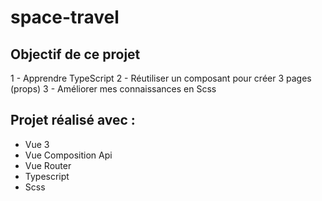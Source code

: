 # space-travel

## Objectif de ce projet ##

1 - Apprendre TypeScript
2 - Réutiliser un composant pour créer 3 pages (props)
3 - Améliorer mes connaissances en Scss

## Projet réalisé avec :  ##

- Vue 3
- Vue Composition Api
- Vue Router
- Typescript
- Scss